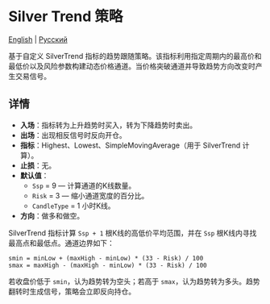 # Silver Trend 策略
[English](README.md) | [Русский](README_ru.md)

基于自定义 SilverTrend 指标的趋势跟随策略。该指标利用指定周期内的最高价和最低价以及风险参数构建动态价格通道。当价格突破通道并导致趋势方向改变时产生交易信号。

## 详情

- **入场**：指标转为上升趋势时买入，转为下降趋势时卖出。
- **出场**：出现相反信号时反向开仓。
- **指标**：Highest、Lowest、SimpleMovingAverage（用于 SilverTrend 计算）。
- **止损**：无。
- **默认值**：
  - `Ssp` = 9 — 计算通道的K线数量。
  - `Risk` = 3 — 缩小通道宽度的百分比。
  - `CandleType` = 1 小时K线。
- **方向**：做多和做空。

SilverTrend 指标计算 `Ssp + 1` 根K线的高低价平均范围，并在 `Ssp` 根K线内寻找最高点和最低点。通道边界如下：

```
smin = minLow + (maxHigh - minLow) * (33 - Risk) / 100
smax = maxHigh - (maxHigh - minLow) * (33 - Risk) / 100
```

若收盘价低于 `smin`，认为趋势转为空头；若高于 `smax`，认为趋势转为多头。趋势翻转时生成信号，策略会立即反向持仓。
